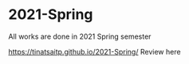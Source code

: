 # 2021-Spring
All works are done in 2021 Spring semester


https://tinatsaitp.github.io/2021-Spring/ Review here
